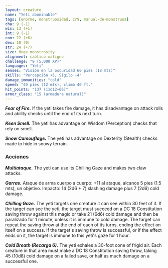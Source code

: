```yaml
---
layout: creature
name: "Yeti abominable"
tags: [enorme, monstruosidad, cr9, manual-de-monstruos]
cha: 9 (-1)
wis: 13 (+1)
int: 9 (-1)
con: 22 (+6)
dex: 10 (0)
str: 24 (+7)
size: Huge monstrosity
alignment: caótico maligno
challenge: "9 (5,000 XP)"
languages: "Yeti"
senses: "Visión en la oscuridad 60 pies (18 mts)"
skills: "Percepción +5, Sigilo +4"
damage_immunities: "cold"
speed: "40 pies (12 mts), climb 40 ft."
hit_points: "137 (11d12+66)"
armor_class: "15 (armadura natural)"
---
```


***Fear of Fire.*** If the yeti takes fire damage, it has disadvantage on attack rolls and ability checks until the end of its next turn.

***Keen Smell.*** The yeti has advantage on Wisdom (Perception) checks that rely on smell.

***Snow Camouflage.*** The yeti has advantage on Dexterity (Stealth) checks made to hide in snowy terrain.

### Acciones

***Multiataque.*** The yeti can use its Chilling Gaze and makes two claw attacks.

***Garras.*** Ataque de arma cuerpo a cuerpo: +11 al ataque, alcance 5 pies (1.5 mts), un objetivo. Impacto: 14 (2d6 + 7) slashing damage plus 7 (2d6) cold damage.

***Chilling Gaze.*** The yeti targets one creature it can see within 30 feet of it. If the target can see the yeti, the target must succeed on a DC 18 Constitution saving throw against this magic or take 21 (6d6) cold damage and then be paralizado for 1 minute, unless it is immune to cold damage. The target can repeat the saving throw at the end of each of its turns, ending the effect on itself on a success. If the target's saving throw is successful, or if the effect ends on it, the target is immune to this yeti's gaze for 1 hour.

***Cold Breath (Recarga 6).*** The yeti exhales a 30-foot cone of frigid air. Each creature in that area must make a DC 18 Constitution saving throw, taking 45 (10d8) cold damage on a failed save, or half as much damage on a successful one.
